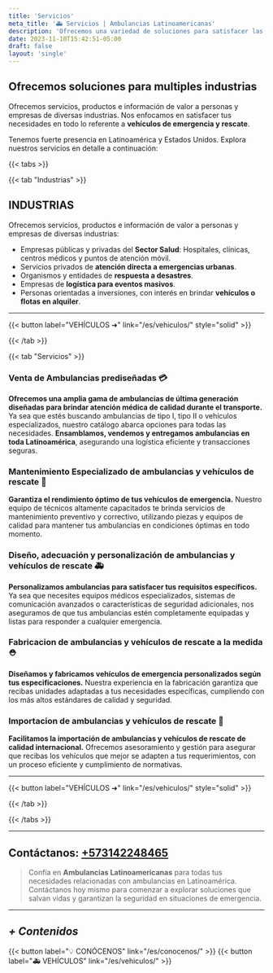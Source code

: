 ```yaml
---
title: 'Servicios'
meta_title: '🚑️ Servicios | Ambulancias Latinoamericanas'
description: 'Ofrecemos una variedad de soluciones para satisfacer las necesidades de la industria de vehículos de emergencia.'
date: 2023-11-10T15:42:51-05:00
draft: false
layout: 'single'
---
```

## Ofrecemos soluciones para multiples industrias

Ofrecemos servicios, productos e información de valor a personas y empresas de diversas industrias. Nos enfocamos en satisfacer tus necesidades en todo lo referente a **vehículos de emergencia y rescate**.

Tenemos fuerte presencia en Latinoamérica y Estados Unidos. Explora nuestros servicios en detalle a continuación:



{{< tabs >}}

{{< tab "Industrias" >}}

## INDUSTRIAS

Ofrecemos servicios, productos e información de valor a personas y empresas de diversas industrias:

- Empresas públicas y privadas del **Sector Salud**: Hospitales, clínicas, centros médicos y puntos de atención móvil.
- Servicios privados de **atención directa a emergencias urbanas**.
- Organismos y entidades de **respuesta a desastres**.
- Empresas de **logística para eventos masivos**.
- Personas orientadas a inversiones, con interés en brindar **vehículos o flotas en alquiler**.

---

{{< button label="VEHÍCULOS ➜" link="/es/vehiculos/" style="solid" >}}

{{< /tab >}}

{{< tab "Servicios" >}}

### Venta de Ambulancias prediseñadas 💳️
**Ofrecemos una amplia gama de ambulancias de última generación diseñadas para brindar atención médica de calidad durante el transporte.** Ya sea que estés buscando ambulancias de tipo I, tipo II o vehículos especializados, nuestro catálogo abarca opciones para todas las necesidades. **Ensamblamos, vendemos y entregamos ambulancias en toda Latinoamérica**, asegurando una logística eficiente y transacciones seguras.

### Mantenimiento Especializado de ambulancias y vehículos de rescate 🧰
**Garantiza el rendimiento óptimo de tus vehículos de emergencia.** Nuestro equipo de técnicos altamente capacitados te brinda servicios de mantenimiento preventivo y correctivo, utilizando piezas y equipos de calidad para mantener tus ambulancias en condiciones óptimas en todo momento.

### Diseño, adecuación y personalización de ambulancias y vehículos de rescate 🚑️
**Personalizamos ambulancias para satisfacer tus requisitos específicos.** Ya sea que necesites equipos médicos especializados, sistemas de comunicación avanzados o características de seguridad adicionales, nos aseguramos de que tus ambulancias estén completamente equipadas y listas para responder a cualquier emergencia.

### Fabricacion de ambulancias y vehículos de rescate a la medida ⛑️
**Diseñamos y fabricamos vehículos de emergencia personalizados según tus especificaciones.** Nuestra experiencia en la fabricación garantiza que recibas unidades adaptadas a tus necesidades específicas, cumpliendo con los más altos estándares de calidad y seguridad.

### Importacion de ambulancias y vehículos de rescate 🚗
**Facilitamos la importación de ambulancias y vehículos de rescate de calidad internacional.** Ofrecemos asesoramiento y gestión para asegurar que recibas los vehículos que mejor se adapten a tus requerimientos, con un proceso eficiente y cumplimiento de normativas.

---

{{< button label="VEHÍCULOS ➜" link="/es/vehiculos/" style="solid" >}}

{{< /tab >}}

{{< /tabs >}}

--- 

## Contáctanos: [+573142248465](https://api.whatsapp.com/send?phone=573142248465&text=Hola,%20vengo%20de%20tu%20sitio%20web%20AMBULANCIAS.lat%20Me%20interesa:)

> Confía en **Ambulancias Latinoamericanas** para todas tus necesidades relacionadas con ambulancias en Latinoamérica. Contáctanos hoy mismo para comenzar a explorar soluciones que salvan vidas y garantizan la seguridad en situaciones de emergencia. 


---

## *+ Contenidos*

{{< button label="💡 CONÓCENOS" link="/es/conocenos/" >}}
{{< button label="🚑️ VEHÍCULOS" link="/es/vehiculos/" >}}
